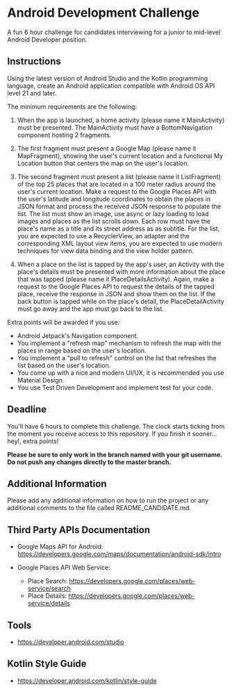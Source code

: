 # Android Development Challenge

A fun 6 hour challenge for candidates interviewing for a junior to mid-level Android Developer position.

## Instructions

Using the latest version of Android Studio and the Kotlin programming language, create an Android application compatible with Android OS API level 21 and later.

The minimum requirements are the following:

1. When the app is launched, a home activity (please name it MainActivity) must be presented. The MainActivity must have a BottomNavigation component hosting 2 fragments.

2. The first fragment must present a Google Map (please name it MapFragment), showing the user's current location and a functional My Location button that centers the map on the user's location.

3. The second fragment must present a list (please name it ListFragment) of the top 25 places that are located in a 100 meter radius around the user's current location. Make a request to the Google Places API with the user's latitude and longitude coordinates to obtain the places in JSON format and process the received JSON response to populate the list. The list must show an image, use async or lazy loading to load images and places as the list scrolls down. Each row must have the place's name as a title and its street address as as subtitle. For the list, you are expected to use a RecyclerView, an adapter and the corresponding XML layout view items, you are expected to use modern techniques for view data binding and the view holder pattern.

4. When a place on the list is tapped by the app's user, an Activity with the place's details must be presented with more information about the place that was tapped (please name it PlaceDetailsActivity). Again, make a request to the Google Places API to request the details of the tapped place, receive the response in JSON and show them on the list. If the back button is tapped while on the place's detail, the PlaceDetailActivity must go away and the app must go back to the list.


Extra points will be awarded if you use:
* Android Jetpack's Navigation component.
* You implement a "refresh map" mechanism to refresh the map with the places in range based on the user's location.
* You implement a "pull to refresh" control on the list that refreshes the list based on the user's location.
* You come up with a nice and modern UI/UX, it is recommended you use Material Design.
* You use Test Driven Development and implement test for your code.

## Deadline

You'll have 6 hours to complete this challenge. The clock starts ticking from the moment you receive access to this repository. If you finish it sooner... hey!, extra points!

**Please be sure to only work in the branch named with your git username. Do not push any changes directly to the master branch.**


## Additional Information

Please add any additional information on how to run the project or any additional comments to the file called README_CANDIDATE.md.


## Third Party APIs Documentation

* Google Maps API for Android: https://developers.google.com/maps/documentation/android-sdk/intro

* Google Places API Web Service:
  * Place Search: https://developers.google.com/places/web-service/search
  * Place Details: https://developers.google.com/places/web-service/details



## Tools

* https://developer.android.com/studio

## Kotlin Style Guide

* https://developer.android.com/kotlin/style-guide


